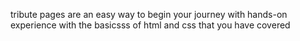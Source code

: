 tribute pages are an easy way to begin your journey with hands-on experience with the basicsss of html and css that you have covered
